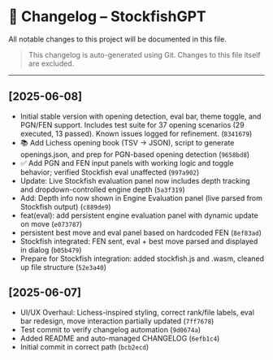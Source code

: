 # 📌 Changelog – StockfishGPT

All notable changes to this project will be documented in this file.

> This changelog is auto-generated using Git. Changes to this file itself are excluded.

---

## [2025-06-08]

- Initial stable version with opening detection, eval bar, theme toggle, and PGN/FEN support. Includes test suite for 37 opening scenarios (29 executed, 13 passed). Known issues logged for refinement. (`8341679`)
- 📚 Add Lichess opening book (TSV → JSON), script to generate openings.json, and prep for PGN-based opening detection (`9658bd8`)
- ✅ Add PGN and FEN input panels with working logic and toggle behavior; verified Stockfish eval unaffected (`997a902`)
- Update: Live Stockfish evaluation panel now includes depth tracking and dropdown-controlled engine depth (`5a3f319`)
- Add: Depth info now shown in Engine Evaluation panel (live parsed from Stockfish output) (`c889de9`)
- feat(eval): add persistent engine evaluation panel with dynamic update on move (`e073787`)
- persistent best move and eval panel based on hardcoded FEN (`8ef83ad`)
- Stockfish integrated: FEN sent, eval + best move parsed and displayed in dialog (`b05b479`)
- Prepare for Stockfish integration: added stockfish.js and .wasm, cleaned up file structure (`52e3a40`)

## [2025-06-07]

- UI/UX Overhaul: Lichess-inspired styling, correct rank/file labels, eval bar redesign, move interaction partially updated (`7ff7678`)
- Test commit to verify changelog automation (`9d0674a`)
- Added README and auto-managed CHANGELOG (`6efb1c4`)
- Initial commit in correct path (`bcb2ecd`)
